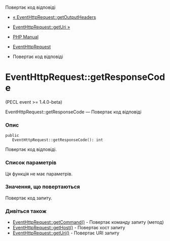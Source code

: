 Повертає код відповіді

-   [« EventHttpRequest::getOutputHeaders](eventhttprequest.getoutputheaders.html)
    
-   [EventHttpRequest::getUri »](eventhttprequest.geturi.html)
    
-   [PHP Manual](index.html)
    
-   [EventHttpRequest](class.eventhttprequest.html)
    
-   Повертає код відповіді
    

# EventHttpRequest::getResponseCode

(PECL event >= 1.4.0-beta)

EventHttpRequest::getResponseCode — Повертає код відповіді

### Опис

```methodsynopsis
public
   EventHttpRequest::getResponseCode(): int
```

Повертає код відповіді.

### Список параметрів

Ця функція не має параметрів.

### Значення, що повертаються

Повертає код запиту.

### Дивіться також

-   [EventHttpRequest::getCommand()](eventhttprequest.getcommand.html) - Повертає команду запиту (метод)
-   [EventHttpRequest::getHost()](eventhttprequest.gethost.html) - Повертає хост запиту
-   [EventHttpRequest::getUri()](eventhttprequest.geturi.html) - Повертає URI запиту